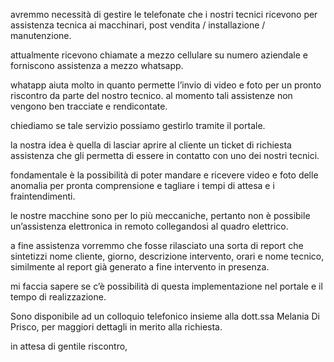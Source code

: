 avremmo necessità di gestire le telefonate che i nostri tecnici ricevono per assistenza tecnica ai macchinari, post vendita / installazione / manutenzione.

 

attualmente ricevono chiamate a mezzo cellulare su numero aziendale e forniscono assistenza a mezzo whatsapp.

whatapp aiuta molto in quanto permette l’invio di video e foto per un pronto riscontro da parte del nostro tecnico. al momento tali assistenze non vengono ben tracciate e rendicontate.

 

chiediamo se tale servizio possiamo gestirlo tramite il portale.

la nostra idea è quella di lasciar aprire al cliente un ticket di richiesta assistenza che gli permetta di essere in contatto con uno dei nostri tecnici.

fondamentale è la possibilità di poter mandare e ricevere video e foto delle anomalia per pronta comprensione e tagliare i tempi di attesa e i fraintendimenti.

le nostre macchine sono per lo più meccaniche, pertanto non è possibile un’assistenza elettronica in remoto collegandosi al quadro elettrico.

 

a fine assistenza vorremmo che fosse rilasciato una sorta di report che sintetizzi nome cliente, giorno, descrizione intervento, orari e nome tecnico, similmente al report già generato a fine intervento in presenza.

 

mi faccia sapere se c’è possibilità di questa implementazione nel portale e il tempo di realizzazione.

 

Sono disponibile ad un colloquio telefonico insieme alla dott.ssa Melania Di Prisco, per maggiori dettagli in merito alla richiesta.

in attesa di gentile riscontro,

 
